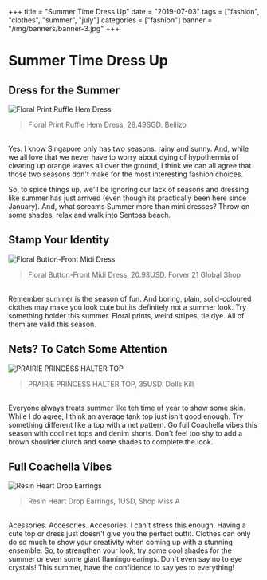 +++
title = "Summer Time Dress Up"
date = "2019-07-03"
tags = ["fashion", "clothes", "summer", "july"]
categories = ["fashion"]
banner = "/img/banners/banner-3.jpg"
+++

# Summer Time Dress Up


## Dress for the Summer
![Floral Print Ruffle Hem Dress](/img/blogs/03-07-19/1.jpg)<br>
>Floral Print Ruffle Hem Dress, 28.49SGD. Bellizo

<br>
Yes. I know Singapore only has two seasons: rainy and sunny. And, while we all love that we never have to worry about dying of hypothermia of clearing up orange leaves all over the ground, I think we can all agree that those two seasons don't make for the most interesting fashion choices.

So, to spice things up, we'll be ignoring our lack of seasons and dressing like summer has just arrived (even though its practically been here since January). And, what screams Summer more than mini dresses? Throw on some shades, relax and walk into Sentosa beach.

## Stamp Your Identity
![Floral Button-Front Midi Dress](/img/blogs/03-07-19/2.jpg)<br>
>Floral Button-Front Midi Dress, 20.93USD. Forver 21 Global Shop

<br>
Remember summer is the season of fun. And boring, plain, solid-coloured clothes may make you look cute but its definitely not a summer look. Try something bolder this summer. Floral prints, weird stripes, tie dye. All of them are valid this season.

## Nets? To Catch Some Attention
![PRAIRIE PRINCESS HALTER TOP](/img/blogs/03-07-19/3.jpg)<br>
>PRAIRIE PRINCESS HALTER TOP, 35USD. Dolls Kill

<br>
Everyone always treats summer like teh time of year to show some skin. While I do agree, I think an average tank top just isn't good enough. Try something different like a top with a net pattern. Go full Coachella vibes this season with cool net tops and denim shorts. Don't feel too shy to add a brown shoulder clutch and some shades to complete the look.

## Full Coachella Vibes
![Resin Heart Drop Earrings](/img/blogs/03-07-19/4.jpg)<br>
>Resin Heart Drop Earrings, 1USD, Shop Miss A

<br>
Acessories. Accesories. Accesories. I can't stress this enough. Having a cute top or dress just doesn't give you the perfect outfit. Clothes can only do so much to show your creativity when coming up with a stunning ensemble. So, to strengthen your look, try some cool shades for the summer or even some giant flamingo earings. Don't even say no to eye crystals! This summer, have the confidence to say yes to everything!
